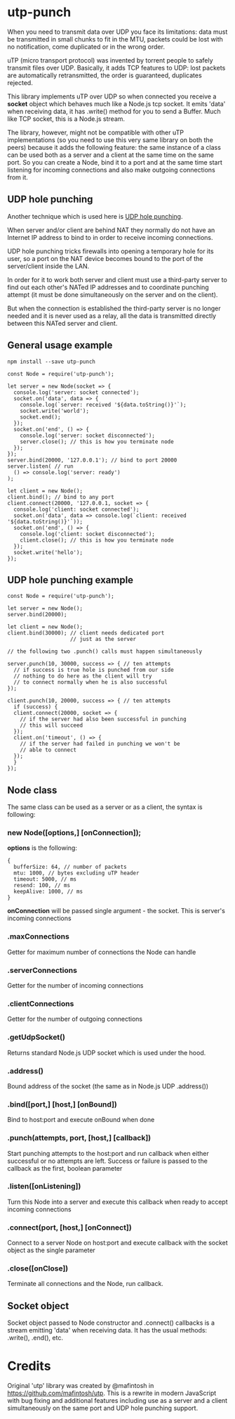 # utp-punch

When you need to transmit data over UDP you face its limitations:
data must be transmitted in small chunks to fit in the MTU, packets
could be lost with no notification, come duplicated or in the wrong
order.

uTP (micro transport protocol) was invented by torrent people to
safely transmit files over UDP. Basically, it adds TCP features to UDP:
lost packets are automatically retransmitted, the order is guaranteed,
duplicates rejected.

This library implements uTP over UDP so when connected you receive a
**socket** object which behaves much like a Node.js tcp socket. It emits
'data' when receiving data, it has .write() method for you to send a
Buffer. Much like TCP socket, this is a Node.js stream.

The library, however, might not be compatible with other uTP implementations
(so you need to use this very same library on both the peers) because
it adds the following feature: the same instance of a class can be used
both as a server and a client at the same time on the same port. So you
can create a Node, bind it to a port and at the same time start listening
for incoming connections and also make outgoing connections from it.

## UDP hole punching

Another technique which is used here is
[UDP hole punching](https://en.wikipedia.org/wiki/UDP_hole_punching).

When server and/or client are behind NAT they normally do not have an
Internet IP address to bind to in order to receive incoming connections.

UDP hole punching tricks firewalls into opening a temporary hole for
its user, so a port on the NAT device becomes bound to the port of
the server/client inside the LAN.

In order for it to work both server and client must use a third-party
server to find out each other's NATed IP addresses and to coordinate
punching attempt (it must be done simultaneously on the server and on
the client).

But when the connection is established the third-party server is no
longer needed and it is never used as a relay, all the data is transmitted
directly between this NATed server and client.

## General usage example

```
npm install --save utp-punch
```

```
const Node = require('utp-punch');

let server = new Node(socket => {
  console.log('server: socket connected');
  socket.on('data', data => {
    console.log(`server: received '${data.toString()}'`);
    socket.write('world');
    socket.end();
  });
  socket.on('end', () => {
    console.log('server: socket disconnected');
    server.close(); // this is how you terminate node
  });
});
server.bind(20000, '127.0.0.1'); // bind to port 20000
server.listen( // run
  () => console.log('server: ready')
);

let client = new Node();
client.bind(); // bind to any port
client.connect(20000, '127.0.0.1, socket => {
  console.log('client: socket connected');
  socket.on('data', data => console.log(`client: received '${data.toString()}'`));
  socket.on('end', () => {
    console.log('client: socket disconnected');
    client.close(); // this is how you terminate node
  });
  socket.write('hello');
});
```

## UDP hole punching example

```
const Node = require('utp-punch');

let server = new Node();
server.bind(20000);

let client = new Node();
client.bind(30000); // client needs dedicated port
                    // just as the server

// the following two .punch() calls must happen simultaneously

server.punch(10, 30000, success => { // ten attempts
  // if success is true hole is punched from our side
  // nothing to do here as the client will try
  // to connect normally when he is also successful
});

client.punch(10, 20000, success => { // ten attempts
  if (success) {
  client.connect(20000, socket => {
    // if the server had also been successful in punching
    // this will succeed
  });
  client.on('timeout', () => {
    // if the server had failed in punching we won't be
    // able to connect
  });
  }
});
```

## Node class

The same class can be used as a server or as a client, the syntax is following:

### new Node([options,] [onConnection]);

**options** is the following:
```
{
  bufferSize: 64, // number of packets
  mtu: 1000, // bytes excluding uTP header
  timeout: 5000, // ms
  resend: 100, // ms
  keepAlive: 1000, // ms
}
```
**onConnection** will be passed single argument - the socket.
This is server's incoming connections

### .maxConnections

Getter for maximum number of connections the Node can handle

### .serverConnections

Getter for the number of incoming connections

### .clientConnections

Getter for the number of outgoing connections

### .getUdpSocket()

Returns standard Node.js UDP socket which is used under the hood.

### .address()

Bound address of the socket (the same as in Node.js UDP .address())

### .bind([port,] [host,] [onBound])

Bind to host:port and execute onBound when done

### .punch(attempts, port, [host,] [callback])

Start punching attempts to the host:port and run callback when
either successful or no attempts are left. Success or failure is
passed to the callback as the first, boolean parameter

### .listen([onListening])

Turn this Node into a server and execute this callback when ready to
accept incoming connections

### .connect(port, [host,] [onConnect])

Connect to a server Node on host:port and execute callback with the
socket object as the single parameter

### .close([onClose])

Terminate all connections and the Node, run callback.

## Socket object

Socket object passed to Node constructor and .connect() callbacks is a stream
emitting 'data' when receiving data. It has the usual methods: .write(), .end(),
etc.

# Credits

Original 'utp' library was created by @mafintosh in https://github.com/mafintosh/utp.
This is a rewrite in modern JavaScript with bug fixing and additional features
including use as a server and a client simultaneously on the same port and UDP
hole punching support.
